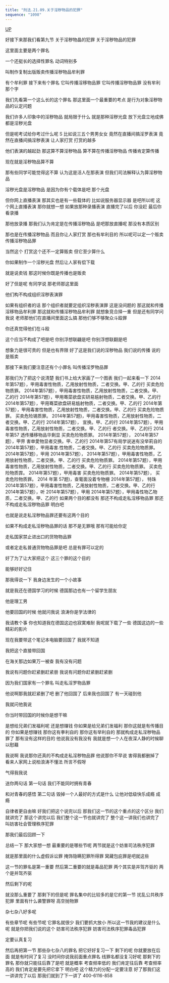```yaml
---
title: "刑法.21.09.关于淫秽物品的犯罪"
sequence: "1098"
---
```


[UP](/law/civil-law-index.html)

好接下来那我们看第九节
关于淫秽物晶的犯罪
关于淫秽物品的犯罪

这里面主要是两个罪名

一个还挺长的选择性罪名
动词特别多

叫制作复制出版贩卖传播淫秽物品牟利罪

有个牟利罪
接下来有个罪名
它叫传播淫移物品罪
它叫传播淫秽物品罪
没有牟利那个字

我们先看第一个这么长的这个罪名
那这里面一个最重要的考点
是行为对象淫秽物品的认定问题

我们许多人印象中的淫秽物品
就局限于什么
就是那种淫秽光盘
放下光盘立地成佛
都是淫秽光盘

但是呢考试给你考过什么呢
S
比如说三五个男男女女
竟然在直播间搞淫罗表演
竟然在直播间搞淫秽表演
让人家打赏
打赏的越多

他们表演的越起劲
那这算不算淫秽物品
算不算在传播淫秽物品
传播肯定算传播

现在就是淫秽物品算不算

那有些同学可能觉得这不算
认为这是活人在那表演
但我们司法解释认为算淫秽物品

淫秽光盘是淫秽物品
是因为你有个载体是吧
那个光盘

但你网上直播表演
那其实也是有一些载体的
比如说服务器显示器
是吧所以呢
这个网上直播表演
那你就想一想
如果放那种录播表演
直播完了以后
你没赶
最后你看录播

那他放录播
那我们认为肯定是在传播淫秽物品
是吧那放直播呢
那没有本质区别

那也是在传播淫秽物品
而且你让人家打赏
那也有牟利目的
所以呢可以定一个贩卖传播淫秽物品罪

当然这个
打赏这个还不一定算贩卖
但它至少算什么

你如果制作一个淫秽光盘
然后让人家有偿下载

就是说卖钱
那这时候你既是传播也是贩卖

好了但是呢
有同学说
那老师那这里面

他们构不构成组织淫秽表演罪

如果有组织者的话
那个组织者就要定组织淫秽表演罪
这是没间题的
那这就和传播淫移物品牟利罪
那这就和传播淫秽物品牟利罪
就想象竞合择一重
但是还有同学问我说
老师那他们在直播间里面这么搞
那他们够不够聚众斗殴罪

你还真觉得他们在斗殴

这个应当不构成了吧是吧
你别浮想联翩是吧
你别浮想联翻是吧

想象力是很可贵的
但是也有界限
好了这是我们说的淫秽物品
我们说的传播
说的是贩卖

那接下来我们要注意还有个小罪名
叫传播淫罗物品罪

那我们为了把这个说清楚
我们书上给大家画了一个图表
我们一起来看一下
2014年第57题），甲用毒害性物质，乙用放射性物质，二者交换。甲、乙的行
买卖危险物质罪。
2014年第57题），甲用毒害性物质，乙用放射性物质，二者交换。甲、乙的行
2014年第57题），甲用骞菜欲盘实研易尴射物质，二者交换。甲、乙的行
2014年第57题），甲用骞菜欲盘研易尴射物质，二者交换。甲、乙的行
2014年第57题），甲用毒害性物质，乙用放射性物质，二者交换。甲、乙的行
买卖危险物质罪。
买卖危险锡质罪。
2014年第57题)，甲用毒害性物质，乙用放射性物质，二者交换。甲、乙的行
2014年第57题），
宣换。甲、乙的行
2014年第57题），甲用毒害性物质，乙用放射性物质，二者交换。甲、乙的行
者交换。甲、乙的行
2014 年第57 透传播移物品华剩显
买卖危险物质罪。
2014年第57题），
2014年第57题），甲界
害单愛物显者交换。甲、乙的行
2014年第57有局学说迷有没举莉自的
2014年第57题），甲用毒害.性物质，二者交换。甲、乙的行
买卖危险物质罪。
2014年第57题），甲用
2014年第57题），
2014年第57题），甲用毒害性物质，乙用放射性物质，二者交换。甲、乙的行
买卖危险物质罪。
2014年第57题），甲用毒害性物质，乙用放射性物质，二者交换。甲、乙的行
买卖危险物质罪。
买卖危险物质霏。
2014年第57题），甲用毒害
买卖危险物质罪。
2014年第57题），
买卖危险物质罪。
2014 年第 57题)，查葡面没着专物栅
2014年第57题），
特珠
2014年第57题），甲用毒害性物质，乙用放射性物质，二者交换。甲、乙的行
2014年第57题），听
2014年第57题），甲用
2014年第57题），甲用毒性物乙物质，二者交换。甲、乙的行
如果两个目的都没有
那还不构成走私淫移物品罪
那还不构成走私淫秽物品罪
明白吧

也就是说走私淫秽物品罪还要有这两个目的

如果不构成走私淫秽物品罪的话
那不是无罪哦
那有可能给你定

走私国家禁止进出口的货物物品罪

或者定走私普通货物物品罪是吧
总是有罪可以定的

好了为了让大家把这个
这三个罪的这个目的

能够好好记住

那我得说一下
我身边发生的一个小故事

就是我还在德国学习的时候
德国那边也有一个留学生朋友

他是理工男

他要回国的时候
他就问我说
浪涛你是学法律的

我请教个事
你也知道我在德国这边也寂寞难耐
我呢就下载了一些
德国这边的一些精彩的影片

现在我要带这个笔记本电脑要回国了
我就不知道

我把这个直接带回国

在海关那边如果万一被查
我有没有问题

我说有问题你赶紧删赶紧册
我说有问题你赶紧删赶紧删

因为我们国家有一个罪名
叫走私淫罗物品罪

他说啊那我就赶紧删了吧
删了他回国了
后来我也回国了
有一天碰到他

我就问他我说

你当时带回国的时候你是想干嘛

是想给兄弟们发福利呢
还是想赚钱
你如果是给兄弟们发福利
那你这就是有传播目的
你如果是想赚钱
那你这有拳利自的
那你这有举利自的
那就构成走私淫秽物品罪了
那有没有这样的目的
他说我没有我没有
我就是想一个人在夜深人静的时候聊以慰藉

我说啊
我说那你还真的不构成走私淫秽物品罪
他说那你不早说
害得我都删掉了
看来人家网上说柏浪涛不懂法
所言不假呀

气得我我说

送你两句话
第一句话
我们不能同时拥有青春

和对青春的感悟
第二句话
毁掉一个人最好的方式是什么
让他对低级快乐成瘾
成瘾

自律者更自由嘛
好我们把这个说完以后
那我们这一节的这个重点的这个区分
我们就讲完了
那这个讲完以后
我们整个这一节也就讲完了
整个这一讲我们也讲完了
叫妨害社会管理秩序犯罪

那我们最后回顾一下

总结一下
那大家想一想
最重要的是哪些节呢
两节就是这个妨害司法秩序犯罪

就是那里面的什么虚假诉讼罪
掩饰隐瞒犯罪所得罪
窝藏包庇罪是吧就这些

这一节的罪名是第一重要
然后第二重要的就是毒品犯罪
两个其实是并驾齐驱的
两个是并驾齐驱

然后剩下的呢

就没那么重要了
那剩下的但是呢
罪名集中的比较多的是它的第一节
扰乱公共秩序犯罪
里面有什么袭警罪呀
高空抛物罪

杂七杂八好多呢

有些章节呢
有些节呢
它罪名就很少
我们要抓大放小
所以这一节我的建议是什么呢
就是你把我们说的这个
妨害司法秩序犯罪
妨害司法秩序犯罪毒品犯罪

定要认真复习

然后再把第一节
那些杂七杂八的罪名
把它好好复习一下
剩下的呢
你就要放在后面
就是有时间了复习
没时间你说我前面重点罪名
线罪名都没复习好呢
那剩下的罪名
那你就只能往后靠了是吧
就是概率
考查频率低的
我们肯定往后靠
考查频率高的
我们肯定是要先把它拿下
明白吧
这个精力的分配一定要注意
好了那我们这一讲讲完了以后
那我们就到了下一讲了
400-6116-858
